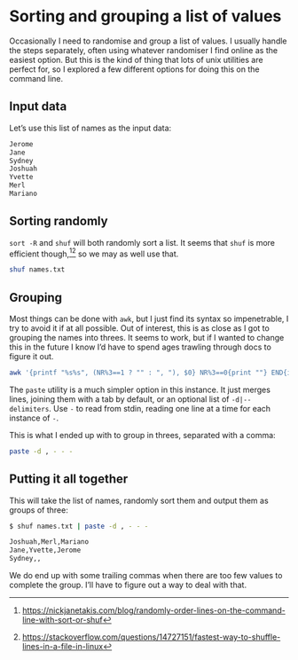 # Sorting and grouping a list of values

Occasionally I need to randomise and group a list of values. I usually handle the steps separately, often using whatever randomiser I find online as the easiest option. But this is the kind of thing that lots of unix utilities are perfect for, so I explored a few different options for doing this on the command line.

## Input data

Let’s use this list of names as the input data:

```text:names.txt
Jerome
Jane
Sydney
Joshuah
Yvette
Merl
Mariano
```

## Sorting randomly

`sort -R` and `shuf` will both randomly sort a list. It seems that `shuf` is more efficient though,[^1][^2] so we may as well use that.

```bash
shuf names.txt
```

## Grouping

Most things can be done with `awk`, but I just find its syntax so impenetrable, I try to avoid it if at all possible. Out of interest, this is as close as I got to grouping the names into threes. It seems to work, but if I wanted to change this in the future I know I’d have to spend ages trawling through docs to figure it out.

```bash
awk '{printf "%s%s", (NR%3==1 ? "" : ", "), $0} NR%3==0{print ""} END{if(NR%3!=0) print ""}' names.txt
```

The `paste` utility is a much simpler option in this instance. It just merges lines, joining them with a tab by default, or an optional list of `-d|--delimiters`. Use `-` to read from stdin, reading one line at a time for each instance of `-`.

This is what I ended up with to group in threes, separated with a comma:

```bash
paste -d , - - -
```

## Putting it all together

This will take the list of names, randomly sort them and output them as groups of three:

```bash
$ shuf names.txt | paste -d , - - -

Joshuah,Merl,Mariano
Jane,Yvette,Jerome
Sydney,,
```

We do end up with some trailing commas when there are too few values to complete the group. I’ll have to figure out a way to deal with that.

[^1]: https://nickjanetakis.com/blog/randomly-order-lines-on-the-command-line-with-sort-or-shuf
[^2]: https://stackoverflow.com/questions/14727151/fastest-way-to-shuffle-lines-in-a-file-in-linux